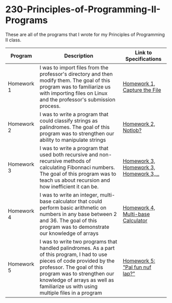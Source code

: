 # 230-Principles-of-Programming-II-Programs
These are all of the programs that I wrote for my Principles of Programming II class.

Program | Description | Link to Specifications
------- | ----------- | ----------------------
Homework 1 | I was to import files from the professor's directory and then modify them.  The goal of this program was to familiarize us with importing files on Linux and the professor's submission process. | [Homework 1, Capture the File](http://mirkwood.cs.edinboro.edu/~bennett/class/csci230/spring2018/index.html)
Homework 2 | I was to write a program that could classify strings as palindromes.  The goal of this program was to strengthen our ability to manipulate strings | [Homework 2, Notlob?](http://mirkwood.cs.edinboro.edu/~bennett/class/csci230/spring2018/index.html)
Homework 3 | I was to write a program that used both recursive and non-recursive methods of calculating Fibonnaci numbers.  The goal of this program was to teach us about recursion and how inefficient it can be. | [Homework 3, Homework 3, Homework 3,...](http://mirkwood.cs.edinboro.edu/~bennett/class/csci230/spring2018/index.html)
Homework 4 | I was to write an integer, multi-base calculator that could perform basic arithmetic on numbers in any base between 2 and 36.  The goal of this program was to demonstrate our knowledge of arrays | [Homework 4, Multi-base Calculator](http://mirkwood.cs.edinboro.edu/~bennett/class/csci230/spring2018/index.html)
Homework 5 | I was to write two programs that handled palindromes.  As a part of this program, I had to use pieces of code provided by the professor.  The goal of this program was to strengthen our knowledge of arrays as well as familiarize us with using multiple files in a program | [Homework 5: "Pal fun nuf lap?"](http://mirkwood.cs.edinboro.edu/~bennett/class/csci230/spring2018/index.html)
